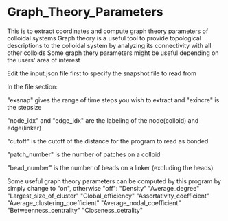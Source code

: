 # Graph_Theory_Parameters
This is to extract coordinates and compute graph theory parameters of colloidal systems
Graph theory is a useful tool to provide topological descriptions to the colloidal system by analyzing its connectivity with all other colloids
Some graph thery parameters might be useful depending on the users' area of interest

Edit the input.json file first to specify the snapshot file to read from

In the file section:

"exsnap" gives the range of time steps you wish to extract and "exincre" is the stepsize

"node_idx" and "edge_idx" are the labeling of the node(colloid) and edge(linker)

"cutoff" is the cutoff of the distance for the program to read as bonded

"patch_number" is the number of patches on a colloid

"bead_number" is the number of beads on a linker (excluding the heads)


Some useful graph theory parameters can be computed by this program by simply change to "on", otherwise "off":
"Density"
"Average_degree"
"Largest_size_of_cluster"
"Global_efficiency"
"Assortativity_coefficient"
"Average_clustering_coefficient"
"Average_nodal_coefficient"
"Betweenness_centrality"
"Closeness_cetrality"
